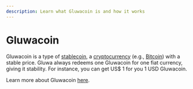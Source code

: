 ```yaml
---
description: Learn what Gluwacoin is and how it works
---
```


# Gluwacoin

Gluwacoin is a type of [stablecoin](https://en.wikipedia.org/wiki/Stablecoin), a [cryptocurrency](https://en.wikipedia.org/wiki/Cryptocurrency) \(e.g., [Bitcoin](https://bitcoin.org/en/)\) with a stable price. Gluwa always redeems one Gluwacoin for one fiat currency, giving it stability. For instance, you can get US$ 1 for you 1 USD Gluwacoin.

Learn more about Gluwacoin [here](https://www.gluwacoin.com).




